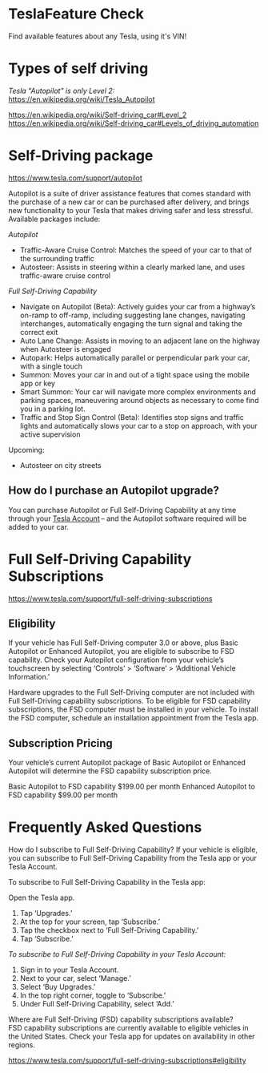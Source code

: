 # TeslaFeature Check
Find available features about any Tesla, using it's VIN!

# Types of self driving

_*Tesla "Autopilot" is only Level 2:*_
https://en.wikipedia.org/wiki/Tesla_Autopilot

https://en.wikipedia.org/wiki/Self-driving_car#Level_2  
https://en.wikipedia.org/wiki/Self-driving_car#Levels_of_driving_automation

# Self-Driving package

https://www.tesla.com/support/autopilot

Autopilot is a suite of driver assistance features that comes standard with the purchase of a new car or can be purchased after delivery, and brings new functionality to your Tesla that makes driving safer and less stressful. Available packages include:

*Autopilot*
- Traffic-Aware Cruise Control: Matches the speed of your car to that of the surrounding traffic
- Autosteer: Assists in steering within a clearly marked lane, and uses traffic-aware cruise control

*Full Self-Driving Capability*
- Navigate on Autopilot (Beta): Actively guides your car from a highway’s on-ramp to off-ramp, including suggesting lane changes, navigating interchanges, automatically engaging the turn signal and taking the correct exit
- Auto Lane Change: Assists in moving to an adjacent lane on the highway when Autosteer is engaged
- Autopark: Helps automatically parallel or perpendicular park your car, with a single touch
- Summon: Moves your car in and out of a tight space using the mobile app or key
- Smart Summon: Your car will navigate more complex environments and parking spaces, maneuvering around objects as necessary to come find you in a parking lot.
- Traffic and Stop Sign Control (Beta): Identifies stop signs and traffic lights and automatically slows your car to a stop on approach, with your active supervision

Upcoming:
- Autosteer on city streets

## How do I purchase an Autopilot upgrade?
You can purchase Autopilot or Full Self-Driving Capability at any time through your [Tesla Account](https://www.tesla.com/teslaaccount) – and the Autopilot software required will be added to your car.

# Full Self-Driving Capability Subscriptions
https://www.tesla.com/support/full-self-driving-subscriptions

## Eligibility
If your vehicle has Full Self-Driving computer 3.0 or above, plus Basic Autopilot or Enhanced Autopilot, you are eligible to subscribe to FSD capability. Check your Autopilot configuration from your vehicle’s touchscreen by selecting ‘Controls’ > ‘Software’ > ‘Additional Vehicle Information.’

Hardware upgrades to the Full Self-Driving computer are not included with Full Self-Driving capability subscriptions. To be eligible for FSD capability subscriptions, the FSD computer must be installed in your vehicle. To install the FSD computer, schedule an installation appointment from the Tesla app.

## Subscription Pricing
Your vehicle’s current Autopilot package of Basic Autopilot or Enhanced Autopilot will determine the FSD capability subscription price.

Basic Autopilot to FSD capability	$199.00 per month
Enhanced Autopilot to FSD capability	$99.00 per month

# Frequently Asked Questions
How do I subscribe to Full Self-Driving Capability?
If your vehicle is eligible, you can subscribe to Full Self-Driving Capability from the Tesla app or your Tesla Account.

To subscribe to Full Self-Driving Capability in the Tesla app:

Open the Tesla app.
1. Tap ‘Upgrades.’
2. At the top for your screen, tap ‘Subscribe.’
3. Tap the checkbox next to ‘Full Self-Driving Capability.’
4. Tap ‘Subscribe.’

*To subscribe to Full Self-Driving Capability in your Tesla Account:*

1. Sign in to your Tesla Account.
2. Next to your car, select ‘Manage.’
3. Select ‘Buy Upgrades.’
4. In the top right corner, toggle to ‘Subscribe.’
5. Under Full Self-Driving Capability, select ‘Add.’

Where are Full Self-Driving (FSD) capability subscriptions available?  
FSD capability subscriptions are currently available to eligible vehicles in the United States. Check your Tesla app for updates on availability in other regions.

https://www.tesla.com/support/full-self-driving-subscriptions#eligibility
